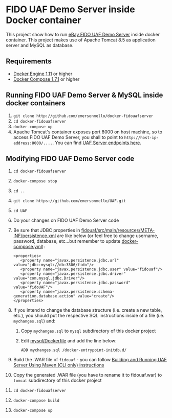 # FIDO UAF Demo Server inside Docker container

This project show how to run [eBay FIDO UAF Demo Server](https://github.com/emersonmello/UAF.git) inside docker container. This project makes use of Apache Tomcat 8.5 as application server and MySQL as database.

## Requirements

* [Docker Engine 1.11](https://docs.docker.com/linux/) or higher
* [Docker Compose 1.7.1](https://docs.docker.com/compose/install/) or higher

## Running FIDO UAF Demo Server & MySQL inside docker containers

1. `git clone http://github.com/emersonmello/docker-fidouafserver`
1. `cd docker-fidouafserver`
1. `docker-compose up`
1. Apache Tomcat's container exposes port 8000 on host machine, so to access FIDO UAF Demo Server, you shall to point to `http://host-ip-address:8000/....`. You can find [UAF Server endpoints here](https://github.com/emersonmello/UAF/tree/master/fidouaf).

## Modifying FIDO UAF Demo Server code

1. `cd docker-fidouafserver`
1. `docker-compose stop`
1. `cd ..`
1. `git clone https://github.com/emersonmello/UAF.git`
1. `cd UAF`
1. Do your changes on FIDO UAF Demo Server code
1. Be sure that JDBC properties in [fidouaf/src/main/resources/META-INF/persistence.xml](https://github.com/emersonmello/UAF/blob/master/fidouaf/src/main/resources/META-INF/persistence.xml) are like below (or feel free to change username, password, database, etc...but remember to update [docker-compose.yml](docker-compose.yml)):

    ```
    <properties>
	   <property name="javax.persistence.jdbc.url" value="jdbc:mysql://db:3306/fido"/>
	   <property name="javax.persistence.jdbc.user" value="fidouaf"/>
	   <property name="javax.persistence.jdbc.driver" value="com.mysql.jdbc.Driver"/>
	   <property name="javax.persistence.jdbc.password" value="fidoUAF"/>
	   <property name="javax.persistence.schema-generation.database.action" value="create"/>
    </properties>
    ```
8. If you intend to change the database structure (i.e. create a new table, etc.), you should put the respective SQL instructions inside of a file (i.e. `mychanges.sql`) and:
    1. Copy `mychanges.sql` to `mysql` subdirectory of this docker project
    1. Edit [mysql/Dockerfile](./mysql/Dockerfile) and add the line below:
    
        `ADD mychanges.sql /docker-entrypoint-initdb.d/`

9. Build the .WAR file of `fidouaf` - you can follow [Building and Running UAF Server Using Maven (CLI only) instructions](https://github.com/eBay/UAF/wiki)
10. Copy the generated .WAR file (you have to rename it to fidouaf.war) to `tomcat` subdirectory of this docker project
11. `cd docker-fidouafserver`
12. `docker-compose build`
13. `docker-compose up`